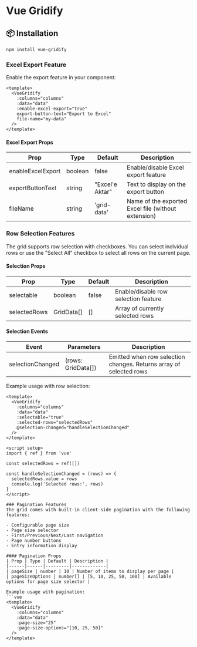 # Vue Gridify

## 📦 Installation
```sh
npm install vue-gridify
```

### Excel Export Feature
Enable the export feature in your component:

```vue
<template>
  <VueGridify
    :columns="columns"
    :data="data"
    :enable-excel-export="true"
    export-button-text="Export to Excel"
    file-name="my-data"
  />
</template>
```

#### Excel Export Props
| Prop | Type | Default | Description |
|------|------|---------|-------------|
| enableExcelExport | boolean | false | Enable/disable Excel export feature |
| exportButtonText | string | "Excel'e Aktar" | Text to display on the export button |
| fileName | string | 'grid-data' | Name of the exported Excel file (without extension) |

### Row Selection Features
The grid supports row selection with checkboxes. You can select individual rows or use the "Select All" checkbox to select all rows on the current page.

#### Selection Props
| Prop | Type | Default | Description |
|------|------|---------|-------------|
| selectable | boolean | false | Enable/disable row selection feature |
| selectedRows | GridData[] | [] | Array of currently selected rows |

#### Selection Events
| Event | Parameters | Description |
|-------|------------|-------------|
| selectionChanged | (rows: GridData[]) | Emitted when row selection changes. Returns array of selected rows |

Example usage with row selection:
```vue
<template>
  <VueGridify
    :columns="columns"
    :data="data"
    :selectable="true"
    :selected-rows="selectedRows"
    @selection-changed="handleSelectionChanged"
  />
</template>

<script setup>
import { ref } from 'vue'

const selectedRows = ref([])

const handleSelectionChanged = (rows) => {
  selectedRows.value = rows
  console.log('Selected rows:', rows)
}
</script>

### Pagination Features
The grid comes with built-in client-side pagination with the following features:

- Configurable page size
- Page size selector
- First/Previous/Next/Last navigation
- Page number buttons
- Entry information display

#### Pagination Props
| Prop | Type | Default | Description |
|------|------|---------|-------------|
| pageSize | number | 10 | Number of items to display per page |
| pageSizeOptions | number[] | [5, 10, 25, 50, 100] | Available options for page size selector |

Example usage with pagination:
```vue
<template>
  <VueGridify
    :columns="columns"
    :data="data"
    :page-size="25"
    :page-size-options="[10, 25, 50]"
  />
</template>
